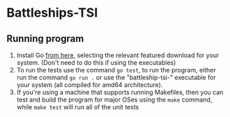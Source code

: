 # Battleships-TSI

## Running program

1. Install Go [from here](https://go.dev/dl/), selecting the relevant featured download for your system. (Don't need to do this if using the executables)
2. To run the tests use the command `go test`, to run the program, either run the command `go run .` or use the "battleship-tsi-" executable for your system (all compiled for amd64 architecture).
3. If you're using a machine that supports running Makefiles, then you can test and build the program for major OSes using the `make` command, while `make test` will run all of the unit tests
